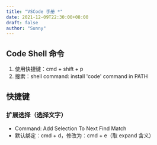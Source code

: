 ```yaml
---
title: "VSCode 手册 *"
date: 2021-12-09T22:30:00+08:00
draft: false
author: "Sunny"
---
```


## Code Shell 命令

1. 使用快捷键：cmd + shift + p
2. 搜索：shell command: install 'code' command in PATH

## 快捷键

### 扩展选择（选择文字）

- Command: Add Selection To Next Find Match
- 默认绑定：cmd + d，修改为：cmd + e（取 expand 含义）

